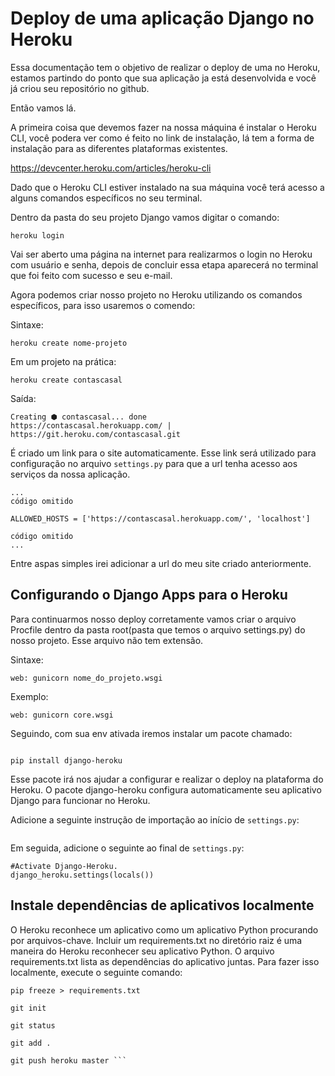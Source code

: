 # Deploy de uma aplicação Django no Heroku

Essa documentação tem o objetivo de realizar o deploy de uma no Heroku, estamos partindo do 
ponto que sua aplicação ja está desenvolvida e você já criou seu repositório no github. 

Então vamos lá.

A primeira coisa que devemos fazer na nossa máquina é instalar o Heroku CLI, você podera 
ver como é feito no link de instalação, lá tem a forma de instalação para as diferentes 
plataformas existentes. 

https://devcenter.heroku.com/articles/heroku-cli

Dado que o Heroku CLI estiver instalado na sua máquina você terá acesso a alguns comandos 
específicos no seu terminal. 

Dentro da pasta do seu projeto Django vamos digitar o comando:

```
heroku login
```
Vai ser aberto uma página na internet para realizarmos o login no Heroku com usuário e senha, depois de concluir essa etapa aparecerá no terminal que foi feito com sucesso e seu e-mail.

Agora podemos criar nosso projeto no Heroku utilizando os comandos específicos, para isso usaremos o comendo:

Sintaxe:
```
heroku create nome-projeto
```

Em um projeto na prática:

```
heroku create contascasal
```

Saída:
```
Creating ⬢ contascasal... done
https://contascasal.herokuapp.com/ | https://git.heroku.com/contascasal.git
```

É criado um link para o site automaticamente. Esse link será utilizado para configuração no arquivo ```settings.py``` para que a url tenha acesso aos serviços da nossa aplicação. 

```
...
código omitido

ALLOWED_HOSTS = ['https://contascasal.herokuapp.com/', 'localhost']

código omitido
...
```

Entre aspas simples irei adicionar a url do meu site criado anteriormente. 

## Configurando o Django Apps para o Heroku

Para continuarmos nosso deploy corretamente vamos criar o arquivo Procfile dentro da pasta root(pasta que temos o arquivo settings.py) do nosso projeto. Esse arquivo não tem extensão. 

Sintaxe:
```
web: gunicorn nome_do_projeto.wsgi
```

Exemplo:
```
web: gunicorn core.wsgi
```

Seguindo, com sua env ativada iremos instalar um pacote chamado:

```pip install gunicorn
```

```
pip install django-heroku
```

Esse pacote irá nos ajudar a configurar e realizar o deploy na plataforma do Heroku. O pacote django-heroku configura automaticamente seu aplicativo Django para funcionar no Heroku.


Adicione a seguinte instrução de importação ao início de ```settings.py```:

```import django_heroku
```

Em seguida, adicione o seguinte ao final de ```settings.py```:

```
#Activate Django-Heroku.
django_heroku.settings(locals())
```

## Instale dependências de aplicativos localmente

O Heroku reconhece um aplicativo como um aplicativo Python procurando por arquivos-chave. Incluir um requirements.txt no diretório raiz é uma maneira do Heroku reconhecer seu aplicativo Python.
O arquivo requirements.txt lista as dependências do aplicativo juntas. Para fazer isso localmente, execute o seguinte comando:

```pip freeze > requirements.txt```

```
git init 

git status 

git add . 

git push heroku master ```

